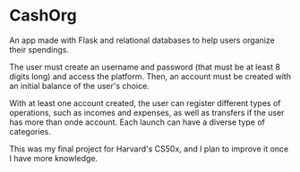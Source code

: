 # CashOrg
An app made with Flask and relational databases to help users organize their spendings. 

The user must create an username and password (that must be at least 8 digits long) and access the platform.
Then, an account must be created with an initial balance of the user's choice.

With at least one account created, the user can register different types of operations, such as incomes and expenses, as well as transfers if the user has more than onde account.
Each launch can have a diverse type of categories.

This was my final project for Harvard's CS50x, and I plan to improve it once I have more knowledge.
